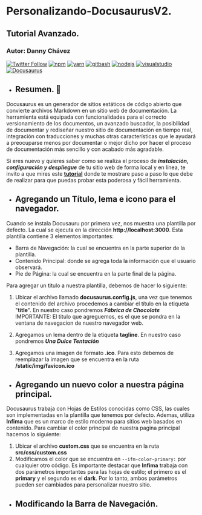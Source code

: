 # Personalizando-DocusaurusV2. 
## Tutorial Avanzado.
### Autor: Danny Chávez <br>

[![Twitter Follow](https://img.shields.io/twitter/follow/docusaurus.svg?style=social&label=Follow)](https://twitter.com/docusaurus)
[![npm](https://img.shields.io/npm/v/npm?style=plastic)](https://github.com/npm)
[![yarn](https://img.shields.io/badge/yarn-download-blue)](https://classic.yarnpkg.com/en/docs/install/#windows-stable)
[![gitbash](https://img.shields.io/badge/gitbash-download-blue)](https://git-scm.com/downloads)
[![nodejs](https://img.shields.io/badge/nodejs-download-blue)](https://nodejs.org/en/)
[![visualstudio](https://img.shields.io/badge/visual%20studio%20code-download-blue)](https://code.visualstudio.com/)
[![Docusaurus](https://img.shields.io/badge/docusaurus-download-green)](https://github.com/facebook/docusaurus)

* ## Resumen. 📔

Docusaurus es un generador de sitios estáticos de código abierto que convierte archivos Markdown en un sitio web de documentación. La herramienta está equipada con funcionalidades para el correcto versionamiento de los documentos, un avanzado buscador, la posibilidad de documentar y rediseñar nuestro sitio de documentación en tiempo real, integración con traducciones y muchas otras características que le ayudará a preocuparse menos por documentar o mejor dicho por hacer el proceso de documentación más sencillo y con acabado más agradable.

Si eres nuevo y quieres saber como se realiza el proceso de ***instalación, configuración y despliegue*** de tu sitio web de forma local y en línea, te invito a que mires este <a href="https://github.com/dochavez/DocusaurusV2" target="_blank">**tutorial**</a> donde te mostrare paso a paso lo que debe de realizar para que puedas probar esta poderosa y fácil herramienta. 

* ## Agregando un Título, lema e icono para el navegador.

Cuando se instala Docusauru por primera vez, nos muestra una plantilla por defecto. La cual se ejecuta en la dirección **http://localhost:3000**. Esta plantilla contiene 3 elementos importantes:
- Barra de Navegación: la cual se encuentra en la parte superior de la plantilla.
- Contenido Principal: donde se agrega toda la información que el usuario observará.
- Pie de Página: la cual se encuentra en la parte final de la página.

Para agregar un titulo a nuestra plantilla, debemos de hacer lo siguiente:

1. Ubicar el archivo llamado **docusaurus.config.js**, una vez que tenemos el contenido del archivo procedemos a cambiar el título en la etiqueta "**title**". En nuestro caso pondremos ***Fábrica de Chocolate***
IMPORTANTE: El titulo que agreguemos, es el que se pondra en la ventana de navegacion de nuestro navegador web.

2. Agregamos un lema dentro de la etiqueta **tagline**. En nuestro caso pondremos ***Una Dulce Tentación***

3. Agregamos una imagen de formato **.ico**. Para esto debemos de reemplazar la imagen que se encuentra en la ruta **/static/img/favicon.ico**

* ## Agregando un nuevo color a nuestra página principal.

Docusaurus trabaja con Hojas de Estilos conocidas como CSS, las cuales son implementadas en la plantilla que tenemos por defecto. Ademas, utiliza **Infima** que es un marco de estilo moderno para sitios web basados en contenido. Para cambiar el color principal de nuestra pagina principal hacemos lo siguiente:

1. Ubicar el archivo **custom.css** que se encuentra en la ruta **src/css/custom.css**
2. Modificamos el color que se encuentra en ```--ifm-color-primary:``` por cualquier otro código. Es importante destacar que **Infima** trabaja con dos parámetros importantes para las hojas de estilo; el primero es el **primary** y el segundo es el **dark**. Por lo tanto, ambos parámetros pueden ser cambiados para personalizar nuestro sitio.

* ## Modificando la Barra de Navegación.




